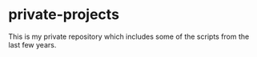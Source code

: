 # private-projects
This is my private repository which includes some of the scripts from the last few years.
